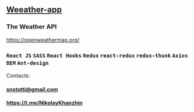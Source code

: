  ## [Weeather-app]( https://snstotti.github.io/my-weather-app/) ##
 
 ### The Weather API 
https://openweathermap.org/
 
 ### `React JS` `SASS` `React Hooks`  `Redux`  `react-redux` `redux-thunk` `Axios` `BEM` `Ant-design` ###

Contacts:
#### <snstotti@gmail.com> ####
#### https://t.me/NikolayKhanzhin ####
